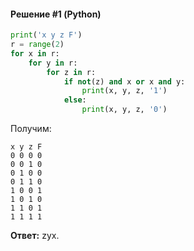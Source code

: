 #### Решение #1 (Python)
```python
print('x y z F')
r = range(2)
for x in r:
	for y in r:
		for z in r:
			if not(z) and x or x and y:
				print(x, y, z, '1')
			else:
				print(x, y, z, '0')
```

Получим:
```
x y z F
0 0 0 0
0 0 1 0
0 1 0 0
0 1 1 0
1 0 0 1
1 0 1 0
1 1 0 1
1 1 1 1
```

**Ответ:** zyx.
